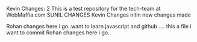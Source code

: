 Kevin Changes: 2
This is a test repository for the tech-team at WebMaffia.com
SUNIL CHANGES
Kevin Changes 
nitin new changes made 

Rohan changes here i go..want to learn javascript and github .... this a file i want to commit 
Rohan changes here i go..